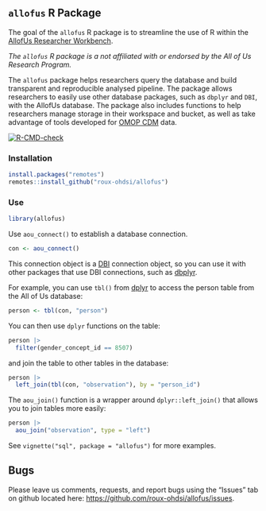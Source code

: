 
<!-- README.md is generated from README.Rmd. Please edit that file -->

## `allofus` R Package

The goal of the `allofus` R package is to streamline the use of R within
the [AllofUs Researcher
Workbench](https://www.researchallofus.org/data-tools/workbench/).

*The `allofus` R package is a not affiliated with or endorsed by the All
of Us Research Program.*

The `allofus` package helps researchers query the database and build
transparent and reproducible analysed pipeline. The package allows
researchers to easily use other database packages, such as `dbplyr` and
`DBI`, with the AllofUs database. The package also includes functions to
help researchers manage storage in their workspace and bucket, as well
as take advantage of tools developed for [OMOP
CDM](https://www.researchallofus.org/faq/what-is-omop/) data.

<!-- badges: start -->

[![R-CMD-check](https://github.com/roux-ohdsi/allofus/actions/workflows/R-CMD-check.yaml/badge.svg)](https://github.com/roux-ohdsi/allofus/actions/workflows/R-CMD-check.yaml)
<!-- badges: end -->

### Installation

``` r
install.packages("remotes")
remotes::install_github("roux-ohdsi/allofus")
```

### Use

``` r
library(allofus)
```

Use `aou_connect()` to establish a database connection.

``` r
con <- aou_connect()
```

This connection object is a [DBI](https://dbi.r-dbi.org/) connection
object, so you can use it with other packages that use DBI connections,
such as [dbplyr](https://dbplyr.tidyverse.org/).

For example, you can use `tbl()` from
[dplyr](https://dplyr.tidyverse.org/) to access the person table from
the All of Us database:

``` r
person <- tbl(con, "person")
```

You can then use `dplyr` functions on the table:

``` r
person |> 
  filter(gender_concept_id == 8507)
```

and join the table to other tables in the database:

``` r
person |> 
  left_join(tbl(con, "observation"), by = "person_id")
```

The `aou_join()` function is a wrapper around `dplyr::left_join()` that
allows you to join tables more easily:

``` r
person |> 
  aou_join("observation", type = "left")
```

See `vignette("sql", package = "allofus")` for more examples.

<!-- ## Example -->
<!-- Suppose we want to create a cohort of All of Us participants who have experienced a stroke. There are a couple of ways we could go about this. -->
<!-- ### Using the observation table -->
<!-- The following code would start a query for the first survey date for the AllofUs survey "The Basics" (sometimes, but rarely, participants completed this survey over multiple dates). -->
<!-- *While the ds_survey table is conveniently organized, it does not include the "skip" response for some surveys, so we don't recommend using it unless you're sure all potential responses have been recorded in the table. It's safest to use the observation table. You can see a detailed description of the survey ETL here: https://support.researchallofus.org/hc/en-us/articles/6085114880148.* -->
<!-- ```{r, eval = FALSE} -->
<!-- library(tidyverse) -->
<!-- survey_dates = tbl(con, "ds_survey") %>% -->
<!--   filter(survey == "The Basics") %>% -->
<!--   group_by(person_id) %>% -->
<!--   filter(survey_datetime == min(survey_datetime)) %>% -->
<!--   distinct(person_id, survey_datetime) -->
<!-- ``` -->
<!-- And this code would start with the all of us specific person table and join that to the survey dates table to incorporate information about demographics. -->
<!-- ```{r, eval = FALSE} -->
<!-- demo <- tbl(con, "cb_search_person") %>% -->
<!--   filter(age_at_consent >= 40 & age_at_consent <= 120, -->
<!--          has_ehr_data == 1) %>% -->
<!--   distinct(person_id, sex_at_birth, dob)  %>% -->
<!--   inner_join(survey_dates, by = "person_id") %>% -->
<!--   select(person_id, sex_at_birth, dob, survey_datetime) -->
<!-- ``` -->
<!-- We could leave this as a query, or we could pull the data into our local session: -->
<!-- ```{r, eval = FALSE} -->
<!-- demo_collected <- demo %>% collect() -->
<!-- ``` -->

## Bugs

Please leave us comments, requests, and report bugs using the “Issues”
tab on github located here:
<https://github.com/roux-ohdsi/allofus/issues>.
